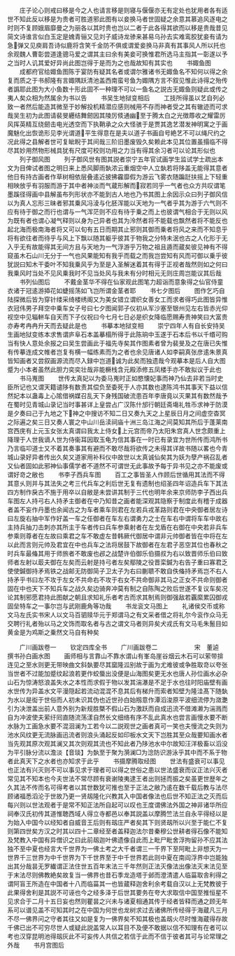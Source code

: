<!-- { "loadSidebar": true } -->
　　庄子论心则戒曰移是今之人也请言移是则寝与偃偃亦无有定处也犹用者各有适世不知此反以移是为贵者可胜道邪此图有以妾换马者世固疑之余意其慕追风逐电之时则不复顾娥眉靡曼之为丽各以其时贵也岂以二者于此各得其欲而以移是贵哉昔见简文诗谁言似白玉定是媿青骊又见刘子威诗龙骖来甚易乌孙去实难鸾胶犹妾有请为急弹又见庾肩吾诗似鹿将含笑千金防不俱或谓爱妾换马非真有其事风人所以托也余观魏人曹彰尝道逢骢马爱之谓其主曰余有美妾可换惟君所选马主指其一彰遂以予之当时人讥其爱好异尚此图岂得于是而为之也哉故知有其实也
　　书娵鱼图
　　成都府官给娵鱼图陈于宴防有疑其名者或谓尔雅诸书无娵鱼名不知何以得之余复而质之于书郝隆有言娵隅跃清池盖西南蛮号鱼为娵隅方言不叙见惟此诗得之殆传者譌耶此图为大小鱼数十形此固不一种理不可以一鱼名之説古无娵鱼则疑此或传之夷人矣众相为然属余为书以告
　　书吴生地狱变相后
　　工技所得虽以艺自列必致一者然后能造其微至于妙解投机精潜应感则械用不存而神者受之其有辙迹而可求哉吴生初为此图请裴旻纒结舞劒因其陵厉倐通幽至于腾太白之光徴蓐收之耀雷厉风挥英精互绕劒击电光透空而下执鞘承之众大怪骇于是贾其逸艺潜发神明寓之于画魔魅化出恢诡形见李光谓道平生得意在是夫以道子书画自号絶艺不可以绳尺约之况此得之县解者世可复眦睨于其间哉三阶旧墨废毁久矣赖此本见其位置虽搨临不得尽其妙用然物形械具犹有尺度可校则功用之力当有得其余习者可以论其形似也
　　列子御风图
　　列子御风世有图其説者崇宁五年官试画学生监试学士疏出本文为目俾试者图之明日来上悉风脚雨埶浓云重烟空中人立埶若将陊盖无能得其意者他日有持古画者作草树相依层叠逺近披拂靃靡假为游云飞雾衣随蹁跹扶摇上下轻重相映放乎有羽服而游于其中者神淡而气蔵形解而寂若同乎一气者也众方共叹谓笔墨蹊径得画中县解虽布列形状亦不能到古人地也乃书其图上余因示众曰列子御风信以为真人忘形三昧者邪其乗风冯淩与化胚浑能以天地为一气者乎其为游于六气则不应有待于御之而行也谓与一气浑茫则不应有待于乗之而上也彼谓气相合于无则以风为既有者也谓心凝气释则以身为己异者也其为泠然者将不能载也飘然者将不能反也起北海而极南海者将又可以旬有五日而期其止邪则其御而乗者将风之来而不知息乎将有欲往者而待乎与风上下飘以随其躯乎彼其于物我之分特未泯也古之人化形于无入乎无有故能得其无间方且与天地为一气浮游乎万物之祖且遁而蔵矣彼见神有不得窥虽木石山川无分于一气也风果能知有我乎而载之而我岂尝知有风而可御以乗乎彼犹説曰知木干委叶不知我乗风乎为至是入圣解迷着其有得于正视者哉然则如之何曰我乗风时当处不见风乗我时不见当处风与我未有分时相元无则庄周岂能议其后哉
　　书列仙图后
　　不戴金茎华不得在仙家观此图笔力超诣而意象得之仙官侍童衣诸于冠逺游揷花如蜨摇荡如飞岂所谓金茎者耶
　　书七夕图后
　　图作乞巧自陆探微后皆为穿针缕采绮楼绣阁又为美女错立谓织女善女工而求者得巧此图皆异惟衣冠伟男子拜空中乗车女子号曰七夕图闻郭子仪初从军沙塞至银州见左右皆赤光仰视空中见辎軿车自天而下子仪祝曰今七月七日必是织女降临愿赐寿贵神笑曰大富贵亦寿考冉冉升天而去疑此是也
　　书摹本地狱变相
　　崇宁四年人有自长安持吴生画地狱变练本求售谓庐阜石本盖摹榻所得于此陈珦中玉遂于石本后书以千缗可购当有快人意处余报之曰吴生尝画此于福先寺矣其作图素者曾为裴旻及之在唐已失惟有传摹连成文帷者岂复有横一幅练素而为之者也余见唐诸人如李嗣真张彦逺朱景真皆知画者又尝叙画源流而尽入録中岂道诚为此矣而独遗哉今观摹本是后人自大图蹙为小本者虽然此胆力奕奕壮哉非能橛栈含元殿添修五凤楼手亦不敢拟议于此也
　　书马嵬图
　　世传太真妃以为委马嵬时正如愍懐妃事而神乃仙去非若当时史臣所记也又谓天籍谴陊有数责其偿负至委死于人亦其数也逮陈鸿书其事天下益以信然妃本以蛊毒上心隂借祸媒召乱天下身残国破流患百年李唐竟以灭果其有数然哉予在蜀时见青城山录记当时事甚详上皇尝占广汉陈什邡行朝廷斋塲礼牲币求神于防漠是夕奏曰己于九地之下神之中搜访不知二日又奏九天之上星辰日月之间虚空杳冥之际遍之矣三日又奏人寰之中山川岳渎祠庙十洲三岛江海之间莫知其所后于蓬莱南宫西庑有上元玉女张太真谓曰我太上侍女上元宫而帝乃太阳朱宫真人世念颇重上降理于人世我谪人世为侍衞耳因取玉龟为信其事在一时已有录宜为世所传而鸿所书乃言临卭道士又不着其奏事其有避而不敢尽哉将欲传之未得其详故书随以畧也今青城山录好异者传出久矣又道家用补科仪中故世以太真诚仙矣其为妖为孽产祸召乱者又仙者固如此邪神仙事儒学者不道然不可谓世无此事故予每于异书见之亦不能废或谓好竒之敝也
　　书李子西兵车图
　　百工之事皆圣人作顾后世循用其法而不得其意乆则并与其法失之考三代兵车之利后世无复有遗制也绍圣四年诏造兵车下其法四方制作戾古不施于用卒以自敝是未尝讲其制于三代也明年余来京师防李子西出兵车图左人持弓右人持矛主御者在中乃知昔之画者能深观其隐察于制度此有稽于成器者盖不妄作丹墨也余闻古之为车者乘车则君在左若兵戎革路则君在中央御者居左诗曰左旋右抽中军作好盖一车之任御者在车左右谓勇力之士在车右中谓将车车中故右主持兵抽刀击刺亦其所主于车者传曰兵车参乘射者在左戈盾在右御在中央若非兵车参乘则尊者在左故曰乘君之车不敢虚左昔韩厥代御居中谓非元帅御者皆在中将在左以此而言则元帅及君宜在中也兵车之法将居鼓下故御者在左君子恶空其位也春秋之时兵车最偹其用于师旅者不敢废也邲之战楚许伯御乐伯摄叔为右以致晋师乐伯曰致师者左射以菆夫御在左矣而云射是持弓者左矣鄢陵之役晋栾鍼为右告子重曰寡君乏使使鍼御持矛焉铁之战邮无防御简子卫太子为右曰蒯聩不敢自佚偹持矛焉岂不右人持矛乎书曰左不攻于左女不共命右不攻于右女不共命御非其马之正女不共命则御者固在中也天下不知兵车之战久矣边骑奔冲莫有制之自陈陶之败后世遂不复议车矣况论其制邪愿君持此图献之朝且求知礼乐者考古而求其制焉则御强敌若覊縻累囚御戎固垒特车之一事尔岂与武刚鹿角等功哉
　　书龙衮文马图上
　　礼诸侯交币或称文马左氏实书宋人以文马百驷赎华元于郑谓马之有文采者借之将礼尔今衮作众马无交聘行礼者殆以马之文饰而取名者与古之谓文马者则异矣犬戎氏有文马毛朱鬛目如黄金是为鸡斯之乗然文马自有种矣

　　广川画跋卷一
　　钦定四库全书
　　广川画跋卷二　　　　　　宋　董逌　撰书孙白画水图
　　画师相与言靠山不靠水谓山有峯岛崖谷烟云木石可以萦带揜连见之至水则更无带映曲文斜埶要尽其窳隆泒别故于画为尤难彼或争胜取竒以夸张当世者不过能加蹙纹起浪若更作蛟蜃出没便是山海图矣更无水也唐人孙位画水必杂山石为惊涛怒浪盖失水之本性而求假于物以发其湍瀑是不足于水也往时阳庙壁有画水世传为异盖水文平漫隠起若流动混混不息其后有梯升而索者知壁为隆洼髙下随埶为水以是衒于世俗而人初未识其伪也近世孙白始剏意作潭滔浚原平波细流停为潋灔引为决泄盖出前人意外别为新规胜槩不假山石为激跃而自成迅流不借滩濑为湍溅而自为冲波使夫萦纡囘直随流荡漾自然长文细络有序不乱此真水也尝言画慢水要不断水脉为工画急水要不混洄澜为工若今以二説观世之画者真可一笑也夫慢流之失则为池水风纹更无流脉画迅流者则浪头涌起反如印板水文天下岂胜其至众哉要知画水者当先观其原次观其澜又其次则观其流也不知此者乃陊池水中尔故知汪洋极畜以滔没为平引脉分流以澹淡【音琰】为埶至于聚为漪澜□为淰防识游泳乎其中而不系于物者此真天下之水者也亦知求于此乎
　　书摄摩腾取经图
　　世法有盛衰可以事见也正法有兴灭则不可以事见求于理者可以得之世俗之患以世法盛衰而议正法兴灭者常见其不知本也今夫世法不常尽顾有衰谢陵夷逮王者出则拯而振之矣虽更世歴年之久其法不传而名可得考者以其世数犹可推也至于正法之敝乃逺在数千载后教与法尽顾诸福悉滔沦于世故乃更一贤刼隆化兴教其入中国者像法也后世不知正法之灭而后每兴则以世法观者于是常不知正法所自起可以叹也王度谓佛法外国之神非诸华所应祠奉汉氏初传其道惟聴西域人得立寺都邑以奉其説盖以摩腾竺法兰自永平得经以是为始入中国今以经知者自威音王后则有刼庄严者矣其下则贤刼所以兴至于能仁不复则第四世矣方汉之时其以四十二章经至者盖释迦法尔昔秦穆公世耕者得石像不能知及梵教入中国有异僧识之曰此前刼迦叶佛遗像自此而上毗尸毗舍浮拘留孙不应其法独不至中夏也经言大千世界为一佛土考之大千者谓三一千界下至阿毗上非想天为一世界千三世界为中千世界为下千世界至于中千世界若此则中夏在南阎浮界中岂能独出其分哉昙无罗纎谓正法住世五百年末法三千年然则正法灭像法出像法灭末法见至于末法尽则佛教絶矣故复当一佛界也昔石季龙造塔于邺而澄清遣人临菑取舎利得之谓阿盲王所造在中国者十八而临菑其一也皆蔵释迦舍利余考载自汉以上无梵教彼于此果得舍利是其説不可诬也今之经多泽于后世其要务在夸大求取信中国至推恒星不见求合于二月十五日妄也然则瞿昙之兴未与诸夏相通其传于经者皆释而通之顾无年系可以谱见盖不可知其时之在中国为何世也龙树求过去诸佛所传经得于海蔵凡三月不尽一佛界问之守者其往又如是复为一佛界矣不知其极也盖刼火尽时惟海蔵得存故千佛已出不可穷尽世人或疑此説盖常人以耳目不及便不敢据以信不知理有在者可以考也汉穿昆明池得刼灰此不可妄传人共信之若信于此而不信于彼者其可与论常理之外哉
　　书月宫图后
